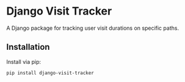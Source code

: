 # Django Visit Tracker

A Django package for tracking user visit durations on specific paths.

## Installation

Install via pip:

```bash
pip install django-visit-tracker
